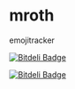# mroth
emojitracker


[![Bitdeli Badge](https://d2weczhvl823v0.cloudfront.net/aqqaluk/mroth/trend.png)](https://bitdeli.com/free "Bitdeli Badge")



[![Bitdeli Badge](https://d2weczhvl823v0.cloudfront.net/aqqaluk/mroth/trend.png)](https://bitdeli.com/free "Bitdeli Badge")

